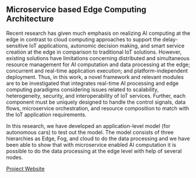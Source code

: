 
## Microservice based Edge Computing Architecture

Recent research has given much emphasis on realizing AI computing at the edge in contrast to cloud computing approaches to support the delay-sensitive IoT applications, autonomic decision making, and smart service creation at the edge in comparison to traditional IoT solutions. However, existing solutions have limitations concerning distributed and simultaneous resource management for AI computation and data processing at the edge; concurrent and real-time application execution; and platform-independent deployment. Thus, in this work, a novel framework and relevant modules are to be investigated that integrates real-time AI processing and edge computing paradigms considering issues related to scalability, heterogeneity, security, and interoperability of IoT services. Further, each component must be uniquely designed to handle the control signals, data flows, microservice orchestration, and resource composition to match with the IoT application requirements.

In this research, we have developed an application-level model (for autonomous cars) to test out the model. The model consists of three hierarchies as Edge, Fog, and cloud to do the data processing and we have been able to show that with microservice enabled AI computation it is possible to do the data processing at the edge level with help of several nodes.


[Project Website](https://cepdnaclk.github.io/e15-4yp-Microservice-Based-Edge-Computing-Architecture/)
